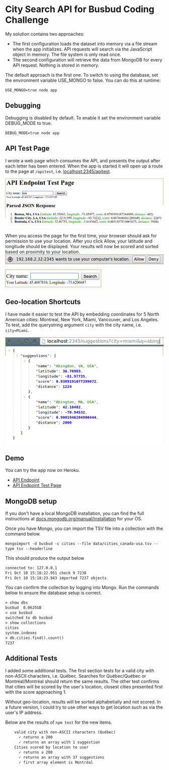 # City Search API for Busbud Coding Challenge

My solution contains two approaches:
- The first configuration loads the dataset into memory via a file stream when the app initializes. API requests will search via the JavaScript object in memory. The file system is only read once.
- The second configuration will retrieve the data from MongoDB for every API request. Nothing is stored in memory.

The default approach is the first one. To switch to using the database, set the environment variable USE_MONGO to false. You can do this at runtime:

```
USE_MONGO=true node app
```

## Debugging
Debugging is disabled by default. To enable it set the environment variable DEBUG_MODE to true.
```
DEBUG_MODE=true node app
```

## API Test Page
I wrote a web page which consumes the API, and presents the output after each letter has been entered. When the app is started it will open up a route to the page at `/apitest`, i.e. [localhost:2345/apitest](http://localhost:2345/apitest). 

![Screenshot](/docs/images/bos.png?raw=true "Screenshot")

When you access the page for the first time, your browser should ask for permission to use your location. After you click Allow, your latitude and longitude should be displayed. Your results will now be scored and sorted based on proximity to your location.
![Permission](/docs/images/geolocation_permission.png?raw=true "Permission")

![With Geo-location](/docs/images/with-latitude.png?raw=true "With Geo-location")

## Geo-location Shortcuts
I have made it easier to test the API by embedding coordinates for 5 North American cities: Montreal, New York, Miami, Vancouver, and Los Angeles. To test, add the querystring argument `city` with the city name, i.e. `city=Miami`.

![Miami-Abing](/docs/images/miami-abing.png?raw=true "Miami-Abing")

## Demo
You can try the app now on Heroku.
- [API Endpoint](http://mighty-wildwood-7373.herokuapp.com/suggestions?q=Montreal)
- [API Endpoint Test Page](http://mighty-wildwood-7373.herokuapp.com/apitest)

## MongoDB setup
If you don't have a local MongoDB installation, you can find the full instructions at [docs.mongodb.org/manual/installation](http://docs.mongodb.org/manual/installation) for your OS.

Once you have Mongo, you can import the TSV file into a collection with the command below.
``` 
mongoimport -d busbud -c cities --file data/cities_canada-usa.tsv --type tsv --headerline
```
This should produce the output below
```
connected to: 127.0.0.1
Fri Oct 10 15:18:22.951 check 9 7238
Fri Oct 10 15:18:23.943 imported 7237 objects
```

You can confirm the collection by logging into Mongo. Run the commands below to ensure the database setup is correct.
```
> show dbs
busbud	0.0625GB
> use busbud
switched to db busbud
> show collections
cities
system.indexes
> db.cities.find().count()
7237
```
## Additional Tests
I added some additional tests. The first section tests for a valid city with non-ASCII characters, i.e. Québec. Searches for Québec/Québec or Montréal/Montréal should return the same results. The other test confirms that cities will be scored by the user's location, closest cities presented first with the score approaching 1. 

Without geo-location, results will be sorted alphabetially and not scored. In a future version, I could try to use other ways to get location such as via the user's IP address.

Below are the results of `npm test` for the new items. 
```
    valid city with non-ASCII characters (Québec)
      ✓ returns a 200 
      ✓ returns an array with 1 suggestion 
    Cities scored by location to user
      ✓ returns a 200 
      ✓ returns an array with 37 suggestions 
      ✓ first array element is Montréal 
```
